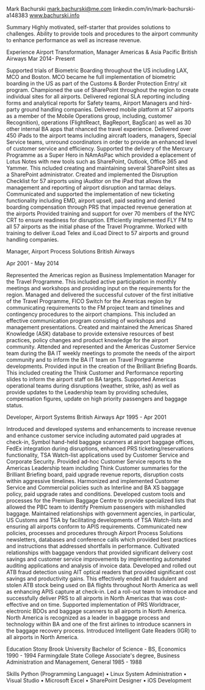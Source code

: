 Mark Bachurski
mark.bachurski@me.com
linkedin.com/in/mark-bachurski-a148383
www.bachurski.info

Summary
Highly motivated, self-starter that provides solutions to challenges. Ability to provide tools and procedures to the airport
community to enhance performance as well as increase revenue.

Experience
Airport Transformation, Manager Americas & Asia Pacific
British Airways
Mar 2014- Present

Supported trials of Biometric Boarding throughout the US including LAX, MCO and Boston. MCO became he full implementation of biometric boarding in the US as part of the Customs & Border Protection Entry/ xit program.
Championed the use of SharePoint throughout the region to create individual sites for all airports. Delivered regional SLA reporting including forms and analytical reports for Safety teams, Airport Managers and hird-party ground handling companies.
Delivered mobile platform at 57 airports as a member of the Mobile Operations group, including, customer Recognition), operations (FlightReact, BagReport, BagScan) as well as 30 other internal BA apps that nhanced the travel experience.
Delivered over 450 iPads to the airport teams including aircraft loaders, managers, Special Service teams, urnround coordinators in order to provide an enhanced level of customer service and efficiency.
Supported the delivery of the Mercury Programme as a Super Hero in NAmAsPac which provided a eplacement of Lotus Notes with new tools such as SharePoint, Outlook, Office 365 and Yammer. This ncluded creating and maintaining several SharePoint sites as a SharePoint administrator.
Created and implemented the Disruption Checklist for 57 airports using iAuditor on the iPad that allows the management and reporting of airport disruption and tarmac delays.
Communicated and supported the implementation of new ticketing functionality including EMD, airport upsell, paid seating and denied boarding compensation through PRS that impacted revenue generation at the airports
Provided training and support for over 70 members of the NYC CRT to ensure readiness for disruption.
Efficiently implemented FLY FM to all 57 airports as the initial phase of the Travel Programme.
Worked with training to deliver iLoad Telex and iLoad Direct to 57 airports and ground handling companies.

Manager, Airport Process Solutions
British Airways

Apr 2001 - May 2014

Represented the Americas region as Business Implementation Manager for the Travel Programme. This included active participation in monthly meetings and workshops and providing input on the requirements for the region.
Managed and delivered the successful cutover of the first initiative of the Travel Programme, FICO Switch for the Americas region by communicating requirements to the FM project team and timelines and contingency procedures to the airport champions. This included an effective communication program
consisting of workshops and management presentations.
Created and maintained the Americas Shared Knowledge (ASK) database to provide extensive resources of best practices, policy changes and product knowledge for the airport community.
Attended and represented and the Americas Customer Service team during the BA IT weekly meetings to promote the needs of the airport community and to inform the BA IT team on Travel Programme developments.
Provided input in the creation of the Brilliant Briefing Boards. This included creating the Think Customer and Performance reporting slides to inform the airport staff on BA targets.
Supported Americas operational teams during disruptions (weather, strike, ash) as well as provide updates to the Leadership team by providing schedules, compensation figures, update on high priority passengers and baggage status.

Developer, Airport Systems
British Airways
Apr 1995 - Apr 2001

Introduced and developed systems and enhancements to increase revenue and enhance customer service including automated paid upgrades at check-in, Symbol hand-held baggage scanners at airport baggage offices, FedEx integration during disruptions, enhanced PRS ticketing/reservations functionality, TSA Watch-list applications used by Customer Service and Corporate Security.
Provided ad-hoc Customer Service reports to the Americas Leadership team including Think Customer summaries for the Brilliant Briefing board, paid upgrade revenue reports, disruption costs within aggressive timelines.
Harmonized and implemented Customer Service and Commercial policies such as Interline and BA XS baggage policy, paid upgrade rates and conditions.
Developed custom tools and processes for the Premium Baggage Centre to provide specialized lists that allowed the PBC team to identify Premium passengers with mishandled baggage.
Maintained relationships with government agencies, in particular, US Customs and TSA by facilitating developments of TSA Watch-lists and ensuring all airports conform to APIS requirements.
Communicated new policies, processes and procedures through Airport Process Solutions newsletters, databases and conference calls which provided best practices and instructions that addressed shortfalls in performance.
Cultivated relationships with baggage vendors that provided significant delivery cost savings and customer service improvements by implementing automated auditing applications and analysis of invoice data.
Developed and rolled out ATB fraud detection using AIT optical readers that provided significant cost savings and productivity gains. This effectively ended all fraudulent and stolen ATB stock being used on BA flights throughout North America as well as enhancing APIS capture at check-in.
Led a roll-out team to introduce and successfully deliver PRS to all airports in North Americas that was cost-effective and on time.
Supported implementation of PRS Worldtracer, electronic BDOs and baggage scanners to all airports in North America. North America is recognized as a leader in baggage process and technology within BA and one of the first airlines to introduce scanners in the baggage recovery process.
Introduced Intelligent Gate Readers (IGR) to all airports in North America.

Education
Stony Brook University
Bachelor of Science - BS, Economics 1990 - 1994
Farmingdale State College
Associate's degree, Business Administration and Management, General 1985 - 1988

Skills
Python (Programming Language) • Linux System Administration • Visual Studio • Microsoft Excel •
SharePoint Designer • iOS Development
